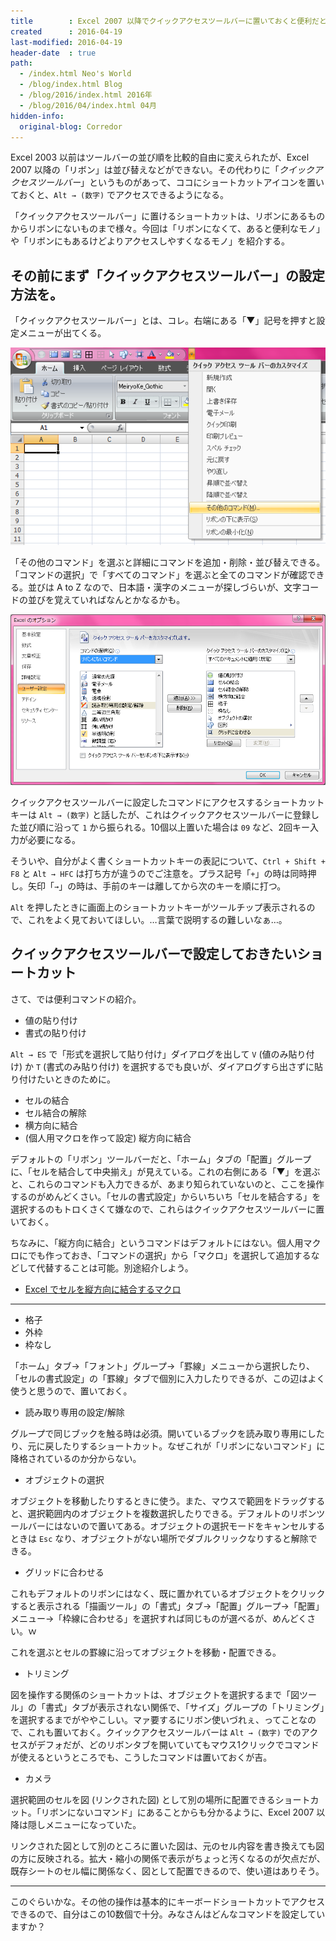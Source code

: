 ```yaml
---
title        : Excel 2007 以降でクイックアクセスツールバーに置いておくと便利だと思うショートカット
created      : 2016-04-19
last-modified: 2016-04-19
header-date  : true
path:
  - /index.html Neo's World
  - /blog/index.html Blog
  - /blog/2016/index.html 2016年
  - /blog/2016/04/index.html 04月
hidden-info:
  original-blog: Corredor
---
```


Excel 2003 以前はツールバーの並び順を比較的自由に変えられたが、Excel 2007 以降の「リボン」は並び替えなどができない。その代わりに「*クイックアクセスツールバー*」というものがあって、ココにショートカットアイコンを置いておくと、`Alt → (数字)` でアクセスできるようになる。

「クイックアクセスツールバー」に置けるショートカットは、リボンにあるものからリボンにないものまで様々。今回は「リボンになくて、あると便利なモノ」や「リボンにもあるけどよりアクセスしやすくなるモノ」を紹介する。

## その前にまず「クイックアクセスツールバー」の設定方法を。

「クイックアクセスツールバー」とは、コレ。右端にある「▼」記号を押すと設定メニューが出てくる。

![その他のコマンドを選ぶ](19-01-01.png)

「その他のコマンド」を選ぶと詳細にコマンドを追加・削除・並び替えできる。「コマンドの選択」で「すべてのコマンド」を選ぶと全てのコマンドが確認できる。並びは A to Z なので、日本語・漢字のメニューが探しづらいが、文字コードの並びを覚えていればなんとかなるかも。

![好きなコマンドを選ぶ](19-01-02.png)

クイックアクセスツールバーに設定したコマンドにアクセスするショートカットキーは `Alt → (数字)` と話したが、これはクイックアクセスツールバーに登録した並び順に沿って `1` から振られる。10個以上置いた場合は `09` など、2回キー入力が必要になる。

そういや、自分がよく書くショートカットキーの表記について、`Ctrl + Shift + F8` と `Alt → HFC` は打ち方が違うのでご注意を。プラス記号「`+`」の時は同時押し。矢印「`→`」の時は、手前のキーは離してから次のキーを順に打つ。

`Alt` を押したときに画面上のショートカットキーがツールチップ表示されるので、これをよく見ておいてほしい。…言葉で説明するの難しいなぁ…。

## クイックアクセスツールバーで設定しておきたいショートカット

さて、では便利コマンドの紹介。

- 値の貼り付け
- 書式の貼り付け

`Alt → ES` で「形式を選択して貼り付け」ダイアログを出して `V` (値のみ貼り付け) か `T` (書式のみ貼り付け) を選択するでも良いが、ダイアログすら出さずに貼り付けたいときのために。

- セルの結合
- セル結合の解除
- 横方向に結合
- (個人用マクロを作って設定) 縦方向に結合

デフォルトの「リボン」ツールバーだと、「ホーム」タブの「配置」グループに、「セルを結合して中央揃え」が見えている。これの右側にある「▼」を選ぶと、これらのコマンドも入力できるが、あまり知られていないのと、ここを操作するのがめんどくさい。「セルの書式設定」からいちいち「セルを結合する」を選択するのもトロくさくて嫌なので、これらはクイックアクセスツールバーに置いておく。

ちなみに、「縦方向に結合」というコマンドはデフォルトにはない。個人用マクロにでも作っておき、「コマンドの選択」から「マクロ」を選択して追加するなどして代替することは可能。別途紹介しよう。

- [Excel でセルを縦方向に結合するマクロ](/blog/2017/03/03-02.html)

---

- 格子
- 外枠
- 枠なし

「ホーム」タブ→「フォント」グループ→「罫線」メニューから選択したり、「セルの書式設定」の「罫線」タブで個別に入力したりできるが、この辺はよく使うと思うので、置いておく。

- 読み取り専用の設定/解除

グループで同じブックを触る時は必須。開いているブックを読み取り専用にしたり、元に戻したりするショートカット。なぜこれが「リボンにないコマンド」に降格されているのか分からない。

- オブジェクトの選択

オブジェクトを移動したりするときに使う。また、マウスで範囲をドラッグすると、選択範囲内のオブジェクトを複数選択したりできる。デフォルトのリボンツールバーにはないので置いてある。オブジェクトの選択モードをキャンセルするときは `Esc` なり、オブジェクトがない場所でダブルクリックなりすると解除できる。

- グリッドに合わせる

これもデフォルトのリボンにはなく、既に置かれているオブジェクトをクリックすると表示される「描画ツール」の「書式」タブ→「配置」グループ→「配置」メニュー→「枠線に合わせる」を選択すれば同じものが選べるが、めんどくさい。ｗ

これを選ぶとセルの罫線に沿ってオブジェクトを移動・配置できる。

- トリミング

図を操作する関係のショートカットは、オブジェクトを選択するまで「図ツール」の「書式」タブが表示されない関係で、「サイズ」グループの「トリミング」を選択するまでがややこしい。マァ要するにリボン使いづれぇ、ってことなので、これも置いておく。クイックアクセスツールバーは `Alt → (数字)` でのアクセスがデフォだが、どのリボンタブを開いていてもマウス1クリックでコマンドが使えるというところでも、こうしたコマンドは置いておくが吉。

- カメラ

選択範囲のセルを図 (リンクされた図) として別の場所に配置できるショートカット。「リボンにないコマンド」にあることからも分かるように、Excel 2007 以降は隠しメニューになっていた。

リンクされた図として別のところに置いた図は、元のセル内容を書き換えても図の方に反映される。拡大・縮小の関係で表示がちょっと汚くなるのが欠点だが、既存シートのセル幅に関係なく、図として配置できるので、使い道はありそう。

---

このぐらいかな。その他の操作は基本的にキーボードショートカットでアクセスできるので、自分はこの10数個で十分。みなさんはどんなコマンドを設定していますか？
